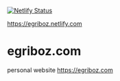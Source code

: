 [![Netlify Status](https://api.netlify.com/api/v1/badges/23d0c632-0cda-47f1-9503-b66eab391d48/deploy-status)](https://app.netlify.com/sites/egriboz/deploys)

https://egriboz.netlify.com

# egriboz.com
personal website https://egriboz.com
